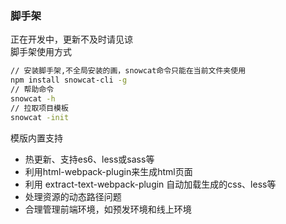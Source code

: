 
### 脚手架

正在开发中，更新不及时请见谅   
脚手架使用方式
```bash
// 安装脚手架,不全局安装的画，snowcat命令只能在当前文件夹使用
npm install snowcat-cli -g
// 帮助命令
snowcat -h
// 拉取项目模板
snowcat -init

```



模版内置支持

- 热更新、支持es6、less或sass等
- 利用html-webpack-plugin来生成html页面
- 利用 extract-text-webpack-plugin 自动加载生成的css、less等
- 处理资源的动态路径问题
- 合理管理前端环境，如预发环境和线上环境
